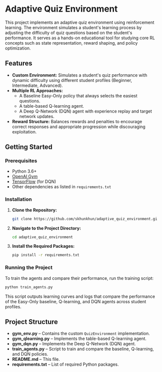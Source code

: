 # Adaptive Quiz Environment

This project implements an adaptive quiz environment using reinforcement learning. The environment simulates a student's learning process by adjusting the difficulty of quiz questions based on the student's performance. It serves as a hands-on educational tool for studying core RL concepts such as state representation, reward shaping, and policy optimization.

## Features

- **Custom Environment:** Simulates a student's quiz performance with dynamic difficulty using different student profiles (Beginner, Intermediate, Advanced).
- **Multiple RL Approaches:**  
  - A Baseline Easy-Only policy that always selects the easiest questions.  
  - A table-based Q-learning agent.  
  - A Deep Q-Network (DQN) agent with experience replay and target network updates.
- **Reward Structure:** Balances rewards and penalties to encourage correct responses and appropriate progression while discouraging exploitation.

## Getting Started

### Prerequisites

- Python 3.6+
- [OpenAI Gym](https://github.com/openai/gym)
- [TensorFlow](https://www.tensorflow.org/) (for DQN)
- Other dependencies as listed in `requirements.txt`

### Installation

1. **Clone the Repository:**
   ```bash
   git clone https://github.com/skhunkhun/adaptive_quiz_environment.git
   ```

2. **Navigate to the Project Directory:**
   ```bash
   cd adaptive_quiz_environment
   ```

3. **Install the Required Packages:**
   ```bash
   pip install -r requirements.txt
   ```

### Running the Project

To train the agents and compare their performance, run the training script:
```bash
python train_agents.py
```

This script outputs learning curves and logs that compare the performance of the Easy-Only baseline, Q-learning, and DQN agents across student profiles.

## Project Structure

- **gym_env.py** – Contains the custom `QuizEnvironment` implementation.
- **gym_qlearning.py** – Implements the table-based Q-learning agent.
- **gym_dqn.py** – Implements the Deep Q-Network (DQN) agent.
- **train_agents.py** – Script to train and compare the baseline, Q-learning, and DQN policies.
- **README.md** – This file.
- **requirements.txt** – List of required Python packages.
